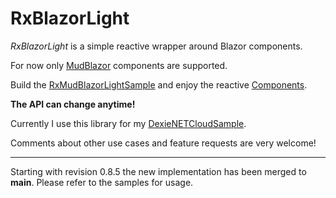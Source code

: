 # RxBlazorLight

*RxBlazorLight* is a simple reactive wrapper around Blazor components.

For now only [MudBlazor](https://mudblazor.com/) components are supported.

Build the [RxMudBlazorLightSample](https://github.com/b-straub/RxBlazorLight/tree/main/RxMudBlazorLightSample) and enjoy the reactive [Components](https://github.com/b-straub/RxBlazorLight/tree/main/RxMudBlazorLightTestBase/Components).

**The API can change anytime!**

Currently I use this library for my [DexieNETCloudSample](https://github.com/b-straub/DexieNET/tree/master/DexieNETCloudSample).

Comments about other use cases and feature requests are very welcome!

---

Starting with revision 0.8.5 the new implementation has been merged to **main**. Please refer to the samples for usage.